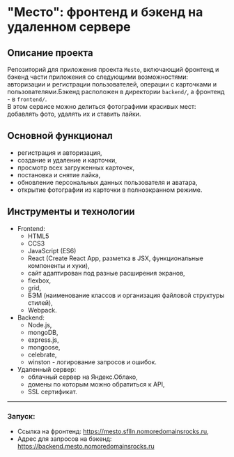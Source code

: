 # "Место": фронтенд и бэкенд на удаленном сервере


## Описание проекта
Репозиторий для приложения проекта `Mesto`, включающий фронтенд и бэкенд части приложения со следующими возможностями: авторизации и регистрации пользователей, операции с карточками и пользователями.Бэкенд расположен в директории `backend/`, а фронтенд - в `frontend/`.  
В этом сервисе можно делиться фотографими красивых мест: добавлять фото, удалять их и ставить лайки.

## Основной функционал
* регистрация и авторизация,
* создание и удаление и карточки,
* просмотр всех загруженных карточек,
* постановка и снятие лайка,
* обновление персональных данных пользователя и аватара,
* открытие фотографии из карточки в полноэкранном режиме.

## Инструменты и технологии
- Frontend:
    - HTML5
    - CCS3
    - JavaScript (ES6)
    - React (Create React App, разметка в JSX, функциональные компоненты и хуки),
    - сайт адаптирован под разные расширения экранов,
    - flexbox,
    - grid,
    - БЭМ (наименование классов и организация файловой структуры стилей),
    - Webpack.
- Backend:
   - Node.js,
   - mongoDB,
   - express.js,
   - mongoose,
   - celebrate,
   - winston - логирование запросов и ошибок.
- Удаленный сервер:
    - облачный сервер на Яндекс.Облако,
    - домены по которым можно обратиться к API,
    - SSL сертификат.
----------------
### Запуск:
* Ссылка на фронтенд: https://mesto.sflln.nomoredomainsrocks.ru,
* Адрес для запросов на бэкенд: https://backend.mesto.nomoredomainsrocks.ru